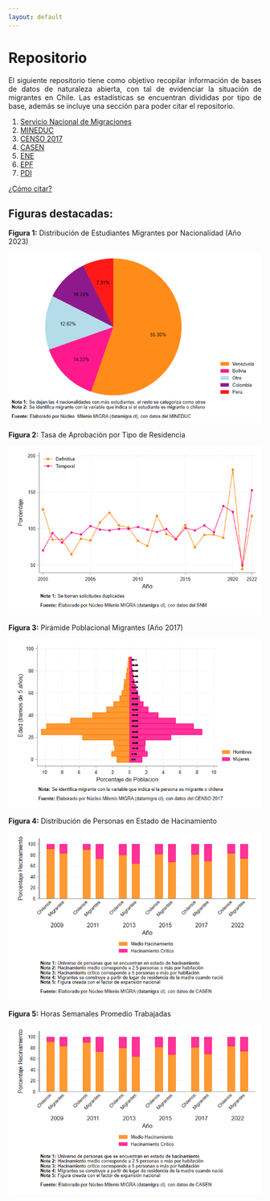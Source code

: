 ```yaml
---
layout: default
---
```

# Repositorio
<div style="text-align: justify;">
El siguiente repositorio tiene como objetivo recopilar información de bases de datos de naturaleza abierta, con tal de evidenciar la situación de migrantes en Chile. Las estadísticas se encuentran divididas por tipo de base, además se incluye una sección para poder citar el repositorio.
</div>

1. [Servicio Nacional de Migraciones](./SNM.MD)
2. [MINEDUC](./MINEDUC.MD)
3. [CENSO 2017](./CENSO.MD)
4. [CASEN](./CASEN.MD)
5. [ENE](./ENE.MD)
6. [EPF](./EPF.md)
7. [PDI](./PDI.MD)

[¿Cómo citar?](./citation.MD)

## Figuras destacadas:

**Figura 1:** Distribución de Estudiantes Migrantes por Nacionalidad (Año 2023)

![image](https://github.com/NucleoMIGRA/migra/blob/main/assets/img/figura_1.png?raw=true)


**Figura 2:** Tasa de Aprobación por Tipo de Residencia

![image](https://github.com/NucleoMIGRA/migra/blob/main/assets/img/figura_2.png?raw=true)

**Figura 3:** Pirámide Poblacional Migrantes (Año 2017)

![piramide_extranjero](https://github.com/NucleoMIGRA/migra/blob/main/assets/img/piramide_extranjero.png?raw=true)

**Figura 4:** Distribución de Personas en Estado de Hacinamiento

![fig_3](https://github.com/NucleoMIGRA/migra/blob/main/assets/img/figura_4.png?raw=true)

**Figura 5:** Horas Semanales Promedio Trabajadas

![image](https://github.com/NucleoMIGRA/migra/blob/main/assets/img/figura_4.png?raw=true)





































